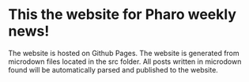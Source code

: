 # This the website for Pharo weekly news!

The website is hosted on Github Pages.
The website is generated from microdown files located in the src folder.
All posts written in microdown found will be automatically parsed and published to the website.
